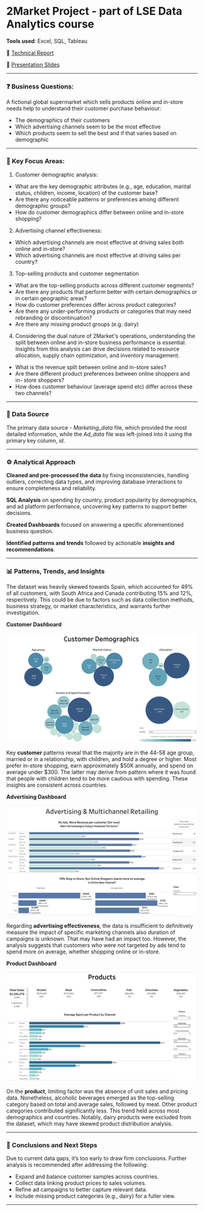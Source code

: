 # 2Market Project - part of LSE Data Analytics course

**Tools used**: Excel, SQL, Tableau

📂 [Technical Report](Cepure_Jurgita_.pdf)

📂 [Presentation Slides](2Market_Presentation.pdf)

----------------------

### ❓ Business Questions: 


A fictional global supermarket which sells products online and in-store needs help to understand their customer purchase behaviour:

- The demographics of their customers 
- Which advertising channels seem to be the most effective
- Which products seem to sell the best and if that varies based on demographic

----------------------

### 🎯 Key Focus Areas:
1. Customer demographic analysis:
- What are the key demographic attributes (e.g., age, education, marital
status, children, income, location) of the customer base?
- Are there any noticeable patterns or preferences among different
demographic groups?
- How do customer demographics differ between online and in-store
shopping?
2. Advertising channel effectiveness:
- Which advertising channels are most effective at driving sales both
online and in-store?
- Which advertising channels are most effective at driving sales per
country?
3. Top-selling products and customer segmentation
- What are the top-selling products across different customer segments?
- Are there any products that perform better with certain demographics or
in certain geographic areas?
- How do customer preferences differ across product categories?
- Are there any under-performing products or categories that may need
rebranding or discontinuation?
- Are there any missing product groups (e.g. dairy)
4. Considering the dual nature of 2Market's operations, understanding the split
between online and in-store business performance is essential. Insights from
this analysis can drive decisions related to resource allocation, supply chain
optimization, and inventory management.
- What is the revenue split between online and in-store sales?
- Are there different product preferences between online shoppers and in-
store shoppers?
- How does customer behaviour (average spend etc) differ across these
two channels?

----------------------

### 🫚 Data Source
The primary data source - *Marketing_data* file, which provided the most detailed information, while the *Ad_data* file was left-joined into it using the primary key column, *id*.

----------------------

### ⚙️ Analytical Approach 

**Cleaned and pre-processed the data** by fixing inconsistencies, handling outliers, correcting data types, and improving database interactions to ensure completeness and reliability.

**SQL Analysis** on spending by country, product popularity by demographics, and ad platform performance, uncovering key patterns to support better decisions.

**Created Dashboards** focused on answering a specific aforementioned business question.

**Identified patterns and trends** followed by actionable **insights and recommendations**.

----------------------

### 📊 Patterns, Trends, and Insights

The dataset was heavily skewed towards Spain, which accounted for 49% of all customers, with South Africa and Canada contributing 15% and 12%, respectively. This could be due to factors such as data collection methods, business strategy, or market characteristics, and warrants further investigation.

**Customer Dashboard**

![Alt text](Customer.png)

Key **customer** patterns reveal that the majority are in the 44-58 age group, married or in a relationship, with children, and hold a degree or higher. Most prefer in-store shopping, earn approximately $50K annually, and spend on average under $300. The latter may derive from pattern where it was found that people with children tend to be more cautious with spending. These insights are consistent across countries.

**Advertising Dashboard**

![Alt text](Advertising.png)

Regarding **advertising effectiveness**, the data is insufficient to definitively measure the impact of specific marketing channels also duration of campaigns is unknown. That may have had an impact too. However, the analysis suggests that customers who were not targeted by ads tend to spend more on average, whether shopping online or in-store.

**Product Dashboard**

![Alt text](Products.png)

On the **product**, limiting factor was the absence of unit sales and pricing data. Nonetheless, alcoholic beverages emerged as the top-selling category based on total and average sales, followed by meat. Other product categories contributed significantly less. This trend held across most demographics and countries. Notably, dairy products were excluded from the dataset, which may have skewed product distribution analysis.

----------------------

### 💊 Conclusions and Next Steps

Due to current data gaps, it’s too early to draw firm conclusions. Further analysis is recommended after addressing the following:

- Expand and balance customer samples across countries.
- Collect data linking product prices to sales volumes.
- Refine ad campaigns to better capture relevant data.
- Include missing product categories (e.g., dairy) for a fuller view.
----------------------
